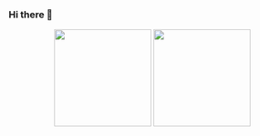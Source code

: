 ### Hi there 👋

<!--
**SetonLiang/SetonLiang** is a ✨ _special_ ✨ repository because its `README.md` (this file) appears on your GitHub profile.

Here are some ideas to get you started:

- 🔭 I’m currently working on ...
- 🌱 I’m currently learning ...
- 👯 I’m looking to collaborate on ...
- 🤔 I’m looking for help with ...
- 💬 Ask me about ...
- 📫 How to reach me: ...
- 😄 Pronouns: ...
- ⚡ Fun fact: ...
-->

<div align="center">
<span>  </span>
<img height="170px" src="https://github-readme-stats.vercel.app/api?username=SetonLiang" /><span>  </span><img height="170px" src="https://github-readme-stats.vercel.app/api/top-langs/?username=SetonLiang&layout=compact&langs_count=8" />
<span>  </span>
</div>
